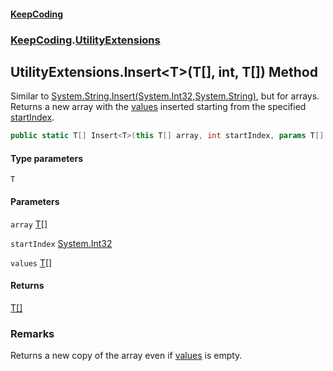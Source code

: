 #### [KeepCoding](index.md 'index')
### [KeepCoding](KeepCoding.md 'KeepCoding').[UtilityExtensions](UtilityExtensions.md 'KeepCoding.UtilityExtensions')
## UtilityExtensions.Insert&lt;T&gt;(T[], int, T[]) Method
Similar to [System.String.Insert(System.Int32,System.String)](https://docs.microsoft.com/en-us/dotnet/api/System.String.Insert#System_String_Insert_System_Int32,System_String_ 'System.String.Insert(System.Int32,System.String)'), but for arrays. Returns a new array with the [values](UtilityExtensions.Insert.NnlWr6Kb91eKD2vbl2liFQ.md#KeepCoding.UtilityExtensions.Insert.T.(T...int.T..).values 'KeepCoding.UtilityExtensions.Insert&lt;T&gt;(T[], int, T[]).values') inserted starting from the specified [startIndex](UtilityExtensions.Insert.NnlWr6Kb91eKD2vbl2liFQ.md#KeepCoding.UtilityExtensions.Insert.T.(T...int.T..).startIndex 'KeepCoding.UtilityExtensions.Insert&lt;T&gt;(T[], int, T[]).startIndex').
```csharp
public static T[] Insert<T>(this T[] array, int startIndex, params T[] values);
```
#### Type parameters
<a name='KeepCoding.UtilityExtensions.Insert.T.(T...int.T..).T'></a>
`T`  
  
#### Parameters
<a name='KeepCoding.UtilityExtensions.Insert.T.(T...int.T..).array'></a>
`array` [T](UtilityExtensions.Insert.NnlWr6Kb91eKD2vbl2liFQ.md#KeepCoding.UtilityExtensions.Insert.T.(T...int.T..).T 'KeepCoding.UtilityExtensions.Insert&lt;T&gt;(T[], int, T[]).T')[[]](https://docs.microsoft.com/en-us/dotnet/api/System.Array 'System.Array')  
  
<a name='KeepCoding.UtilityExtensions.Insert.T.(T...int.T..).startIndex'></a>
`startIndex` [System.Int32](https://docs.microsoft.com/en-us/dotnet/api/System.Int32 'System.Int32')  
  
<a name='KeepCoding.UtilityExtensions.Insert.T.(T...int.T..).values'></a>
`values` [T](UtilityExtensions.Insert.NnlWr6Kb91eKD2vbl2liFQ.md#KeepCoding.UtilityExtensions.Insert.T.(T...int.T..).T 'KeepCoding.UtilityExtensions.Insert&lt;T&gt;(T[], int, T[]).T')[[]](https://docs.microsoft.com/en-us/dotnet/api/System.Array 'System.Array')  
  
#### Returns
[T](UtilityExtensions.Insert.NnlWr6Kb91eKD2vbl2liFQ.md#KeepCoding.UtilityExtensions.Insert.T.(T...int.T..).T 'KeepCoding.UtilityExtensions.Insert&lt;T&gt;(T[], int, T[]).T')[[]](https://docs.microsoft.com/en-us/dotnet/api/System.Array 'System.Array')  
### Remarks
Returns a new copy of the array even if [values](UtilityExtensions.Insert.NnlWr6Kb91eKD2vbl2liFQ.md#KeepCoding.UtilityExtensions.Insert.T.(T...int.T..).values 'KeepCoding.UtilityExtensions.Insert&lt;T&gt;(T[], int, T[]).values') is empty.
